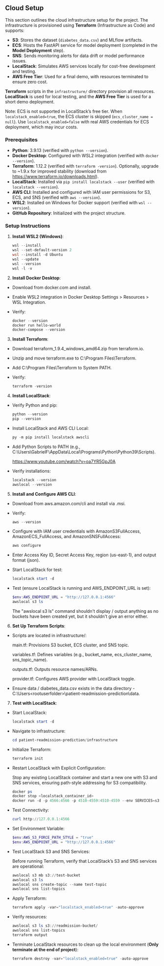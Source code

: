## Cloud Setup

This section outlines the cloud infrastructure setup for the project. The infrastructure is provisioned using **Terraform** (Infrastructure as Code) and supports:
- **S3**: Stores the dataset (`diabetes_data.csv`) and MLflow artifacts.
- **ECS**: Hosts the FastAPI service for model deployment (completed in the **Model Deployment** step).
- **SNS**: Sends monitoring alerts for data drift or model performance issues.
- **LocalStack**: Simulates AWS services locally for cost-free development and testing.
- **AWS Free Tier**: Used for a final demo, with resources terminated to ensure zero cost.

**Terraform** scripts in the `infrastructure/` directory provision all resources. **LocalStack** is used for local testing, and the **AWS Free Tier** is used for a short demo deployment.

Note: ECS is not supported in LocalStack’s free tier. When `localstack_enabled=true`, the ECS cluster is skipped (`ecs_cluster_name = null`). Use `localstack_enabled=false` with real AWS credentials for ECS deployment, which may incur costs.

### Prerequisites
- **Python**: 3.9.13 (verified with `python --version`).
- **Docker Desktop**: Configured with WSL2 integration (verified with `docker --version`).
- **Terraform**: 1.12.2 (verified with `terraform -version`). Optionally, upgrade to ~1.9.x for improved stability (download from https://www.terraform.io/downloads.html).
- **LocalStack**: Installed via `pip install localstack --user` (verified with `localstack --version`).
- **AWS CLI**: Installed and configured with IAM user permissions for S3, ECS, and SNS (verified with `aws --version`).
- **WSL2**: Installed on Windows for Docker support (verified with `wsl --version`).
- **GitHub Repository**: Initialized with the project structure.

### Setup Instructions
1. **Install WSL2 (Windows)**:
   ```powershell
   wsl --install
   wsl --set-default-version 2
   wsl --install -d Ubuntu
   wsl --update
   wsl --version
   wsl -l -v
   ```
   
2. **Install Docker Desktop**:
   
- Download from docker.com and install.

- Enable WSL2 integration in Docker Desktop Settings > Resources > WSL Integration.

- Verify:
   ```powershell
   docker --version
   docker run hello-world
   docker-compose --version
   ```

3. **Install Terraform**:
- Download terraform_1.9.4_windows_amd64.zip from terraform.io.

- Unzip and move terraform.exe to C:\Program Files\Terraform.

- Add C:\Program Files\Terraform to System PATH.

- Verify:
   ```powershell
   terraform -version
   ```

4. **Install LocalStack**:

- Verify Python and pip:
   ```powershell
   python --version
   pip --version
   ```

- Install LocalStack and AWS CLI Local:
   ```powershell
   py -m pip install localstack awscli
   ```

- Add Python Scripts to PATH (e.g., C:\Users\GabrielF\AppData\Local\Programs\Python\Python39\Scripts).
  
  https://www.youtube.com/watch?v=oa7YR5GpJ0A
  
- Verify installations:
   ```powershell
   localstack --version
   awslocal --version
   ```

5. **Install and Configure AWS CLI**:

- Download from aws.amazon.com/cli and install via .msi.

- Verify:
   ```powershell
   aws --version
   ```

- Configure with IAM user credentials with AmazonS3FullAccess, AmazonECS_FullAccess, and AmazonSNSFullAccess:
   ```powershell
   aws configure
   ```

- Enter Access Key ID, Secret Access Key, region (us-east-1), and output format (json).

- Start LocalStack for test:
   ```powershell
   localstack start -d
   ```
   
- Test (ensure LocalStack is running and AWS_ENDPOINT_URL is set):
   ```powershell
   $env:AWS_ENDPOINT_URL = "http://127.0.0.1:4566"
   awslocal s3 ls
   ```
  The "awslocal s3 ls" command shouldn't display / output anything as no buckets have been created yet, but it shouldn't give an error either.

6. **Set Up Terraform Scripts**:

- Scripts are located in infrastructure/:

   main.tf: Provisions S3 bucket, ECS cluster, and SNS topic.

   variables.tf: Defines variables (e.g., bucket_name, ecs_cluster_name, sns_topic_name).

   outputs.tf: Outputs resource names/ARNs.

   provider.tf: Configures AWS provider with LocalStack toggle.

- Ensure data / diabetes_data.csv exists in the data directory - C:\Users\<rootuserfolder>\patient-readmission-prediction\data.

7. **Test with LocalStack**:

- Start LocalStack:
   ```powershell
   localstack start -d
   ```

- Navigate to infrastructure:
   ```powershell
   cd patient-readmission-prediction/infrastructure
   ```

- Initialize Terraform:
   ```powershell
   terraform init
   ```

- Restart LocalStack with Explicit Configuration:
  
  Stop any existing LocalStack container and start a new one with S3 and SNS services, ensuring path-style addressing for S3 compatibility.
   ```powershell
   docker ps
   docker stop <localstack_container_id>
   docker run -d -p 4566:4566 -p 4510-4559:4510-4559 --env SERVICES=s3,sns --env HOSTNAME_EXTERNAL=localhost --env S3_PATH_STYLE=1 localstack/localstack
   ```

- Test Connectivity:
   ```powershell
   curl http://127.0.0.1:4566
   ```

- Set Environment Variable:
   ```powershell
   $env:AWS_S3_FORCE_PATH_STYLE = "true"
   $env:AWS_ENDPOINT_URL = "http://127.0.0.1:4566"
   ```

- Test LocalStack S3 and SNS Services:
  
  Before running Terraform, verify that LocalStack’s S3 and SNS services are operational:
   ```powershell
   awslocal s3 mb s3://test-bucket
   awslocal s3 ls
   awslocal sns create-topic --name test-topic
   awslocal sns list-topics
   ```

- Apply Terraform:
   ```powershell
   terraform apply -var="localstack_enabled=true" -auto-approve
   ```

- Verify resources:
   ```powershell
   awslocal s3 ls s3://readmission-bucket/
   awslocal sns list-topics
   terraform output
   ```
   
- Terminate LocalStack resources to clean up the local environment (**Only terminate at the end of project**):
   ```powershell
   terraform destroy -var="localstack_enabled=true" -auto-approve
   ```
